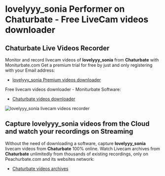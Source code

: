 # lovelyyy_sonia Performer on Chaturbate - Free LiveCam videos downloader

## Chaturbate Live Videos Recorder

Monitor and record livecam videos of **lovelyyy_sonia** from **Chaturbate** with Moniturbate.com
Get a premium trial for free by just and only registering with your Email address:
* [lovelyyy_sonia Premium videos downloader](https://moniturbate.com/request-demo-licence-key.html)

Free livecam videos downloader - Moniturbate Software:
* [Chaturbate videos downloader](https://moniturbate.com/moniturbate-download-software.html)

![lovelyyy_sonia livecam videos recorder](https://peachurnet.com/templates/moniturbate-software.png)


## Capture lovelyyy_sonia videos from the Cloud and watch your recordings on Streaming

Without the need of downloading a software, capture **lovelyyy_sonia** livecam videos from **Chaturbate** 100% online.
Watch Livecam archives from **Chaturbate** unlimitedly from thousands of existing recordings, only on Peachurbate.com and its websites network:
* [Chaturbate videos archives](https://peachurnet.com/)